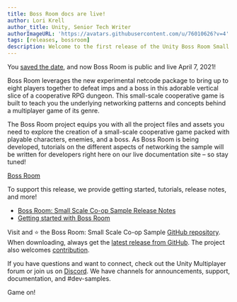 ```yaml
---
title: Boss Room docs are live!
author: Lori Krell
author_title: Unity, Senior Tech Writer
authorImageURL: 'https://avatars.githubusercontent.com/u/76010626?v=4'
tags: [releases, bossroom]
description: Welcome to the first release of the Unity Boss Room Small Scale Co-op Sample documentation content. Learn more about Unity MLAPI through the sample co-op Boss Room game and project.
---
```


You [saved the date](https://unity.com/demos/small-scale-coop-sample), and now Boss Room is public and live April 7, 2021!

Boss Room leverages the new experimental netcode package to bring up to eight players together to defeat imps and a boss in this adorable vertical slice of a cooperative RPG dungeon. This small-scale cooperative game is built to teach you the underlying networking patterns and concepts behind a multiplayer game of its genre. 

The Boss Room project equips you with all the project files and assets you need to explore the creation of a small-scale cooperative game packed with playable characters, enemies, and a boss. As Boss Room is being developed, tutorials on the different aspects of networking the sample will be written for developers right here on our live documentation site – so stay tuned!

[Boss Room](/img/blog/boss-room.png)

To support this release, we provide getting started, tutorials, release notes, and more!

* [Boss Room: Small Scale Co-op Sample Release Notes](/releases/introduction) 
* [Getting started with Boss Room](/docs/learn/bossroom)

Visit and ⭐️ the Boss Room: Small Scale Co-op Sample [GitHub repository](https://github.com/Unity-Technologies/com.unity.multiplayer.samples.coop/releases/latest). When downloading, always get the [latest release from GitHub](https://github.com/Unity-Technologies/com.unity.multiplayer.samples.coop/releases/latest). The project also welcomes [contribution](https://github.com/Unity-Technologies/com.unity.multiplayer.samples.coop/blob/main/CONTRIBUTING.md).

If you have questions and want to connect, check out the Unity Multiplayer forum or join us on [Discord](https://discord.gg/buMxnnPvTb). We have channels for announcements, support, documentation, and #dev-samples.

Game on!